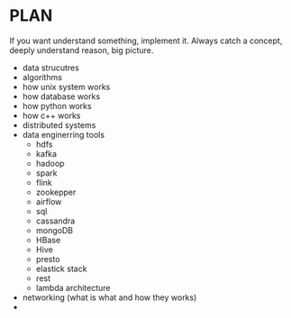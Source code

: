 # PLAN
If you want understand something, implement it. Always catch a concept, deeply understand reason, big picture.
 - data strucutres
 - algorithms
 - how unix system works
 - how database works
 - how python works
 - how c++ works
 - distributed systems
 - data enginerring tools
   - hdfs
   - kafka
   - hadoop
   - spark
   - flink
   - zookepper
   - airflow
   - sql
   - cassandra
   - mongoDB
   - HBase
   - Hive
   - presto
   - elastick stack
   - rest
   - lambda architecture 
 - networking (what is what and how they works)
 - 
